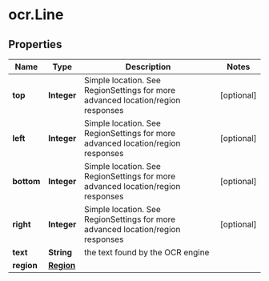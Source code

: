 # ocr.Line

## Properties
Name | Type | Description | Notes
------------ | ------------- | ------------- | -------------
**top** | **Integer** | Simple location. See RegionSettings for more advanced location/region responses | [optional] 
**left** | **Integer** | Simple location. See RegionSettings for more advanced location/region responses | [optional] 
**bottom** | **Integer** | Simple location. See RegionSettings for more advanced location/region responses | [optional] 
**right** | **Integer** | Simple location. See RegionSettings for more advanced location/region responses | [optional] 
**text** | **String** | the text found by the OCR engine | 
**region** | [**Region**](Region.md) |  | 



